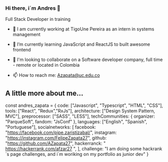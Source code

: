 ### Hi there, i´m Andres 👋

Full Stack Developer in training

- 🔭 I am currently working at TigoUne Pereira as an intern in systems management 

- 🌱 I’m currently learning JavaScript and ReactJS to built awesome frontend

- 👯 I'm looking to collaborate on a Software developer company, full time - remote or located in Colombia

- 📫 How to reach me: Azapata@uc.edu.co


## A little more about me...

const andres_zapata = {
  code: ["Javascript", "Typescript", "HTML", "CSS"],
  tools: ["React", "Redux","RxJs"],
  architecture: ["Design System Pattern, MVC"],
  preprocessor: ["SASS", "LESS"],
  techCommunities: {
     organizer: "ParqueSoft",
     fandom: "JsConf"
  },
  languages: ["English", "Spanish", "Portuguese"],
  socialnetworks: [ 
     facebook: "https://facebook.com/pipe.zaristizabal/", 
     instagram: "https://instagram.com/FelipeZapata27",
     github: "https://github.com/AZapata27",
     hackerranck: " https://hackerrank.com/afzar27 ",
  ],
  challenge: "I am doing some hackrank´s page challenges, and i´m woriking on my portfolio as junior dev"
}



<!--
**AZapata27/AZapata27** is a ✨ _special_ ✨ repository because its `README.md` (this file) appears on your GitHub profile.

Here are some ideas to get you started:

- 🔭 I’m currently working on ...
- 🌱 I’m currently learning ...
- 👯 I’m looking to collaborate on ...
- 🤔 I’m looking for help with ...
- 💬 Ask me about ...
- 📫 How to reach me: ...
- 😄 Pronouns: ...
- ⚡ Fun fact: ...
-->
